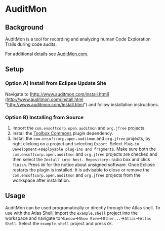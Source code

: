 AuditMon
========

## Background
AuditMon is a tool for recording and analyzing human Code Exploration Trails during code audits.

For additional details see [AuditMon.com](http://auditmon.com/ "AuditMon.com").

## Setup
### Option A) Install from Eclipse Update Site
Navigate to [http://www.auditmon.com/install.html](http://www.auditmon.com/install.html "http://www.auditmon.com/install.html") and follow installation instructions.

### Option B) Installing from Source

1. Import the `com.ensoftcorp.open.auditmon` and `org.jfree` projects.
2. Install the [Toolbox Commons](https://ensoftcorp.github.io/toolbox-commons/install.html) plugin dependency.
3. Install the `com.ensoftcorp.open.auditmon` and `org.jfree` projects, by right clicking on a project and selecting `Export`.  Select `Plug-in Development`->`Deployable plug-ins and fragments`.  Make sure both the `com.ensoftcorp.open.auditmon` and `org.jfree` projects are checked and then select the `Install into host. Repository:` radio box and click `Finish`.  Press `OK` for the notice about unsigned software.  Once Eclipse restarts the plugin is installed. It is advisable to close or remove the `com.ensoftcorp.open.auditmon` and `org.jfree` projects from the workspace after installation.

## Usage
AuditMon can be used programatically or directly through the Atlas shell.  To use with the Atlas Shell, import the `example.shell` project into the workspace and navigate to `Window`->`Show View`->`Other...`->`Atlas`->`Atlas Shell`.  Select the `example.shell` project and press `OK`.
